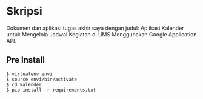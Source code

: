 Skripsi
=======

Dokumen dan aplikasi tugas akhir saya dengan judul: Aplikasi Kalender untuk Mengelola Jadwal Kegiatan di UMS Menggunakan Google Application API.

Pre Install
-----------

    $ virtualenv envi
    $ source envi/bin/activate
    $ cd kalender
    $ pip install -r requirements.txt

